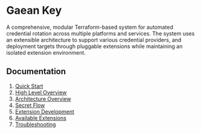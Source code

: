 # Gaean Key

A comprehensive, modular Terraform-based system for automated credential rotation across multiple platforms and services.
The system uses an extensible architecture to support various credential providers, and deployment targets through pluggable extensions
while maintaining an isolated extension environment.

## Documentation

1. [Quick Start](./docs/quick_start.md)
2. [High Level Overview](./docs/high_level_overview.md)
3. [Architecture Overview](./docs/architecture_overview.md)
4. [Secret Flow](./docs/secret_flow.md)
5. [Extension Development](./docs/extension_development.md)
6. [Available Extensions](./docs/available_extensions.md)
7. [Troubleshooting](./docs/troubleshooting.md)